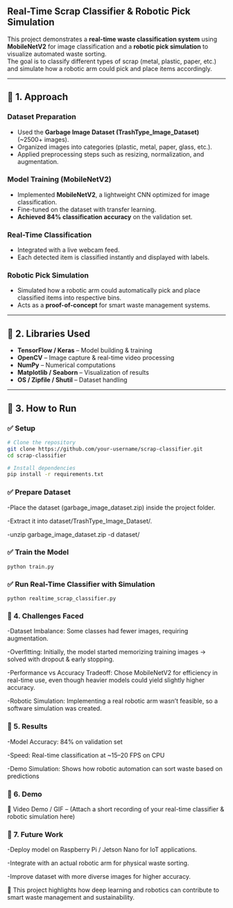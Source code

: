  ## Real-Time Scrap Classifier & Robotic Pick Simulation  

This project demonstrates a **real-time waste classification system** using **MobileNetV2** for image classification and a **robotic pick simulation** to visualize automated waste sorting.  
The goal is to classify different types of scrap (metal, plastic, paper, etc.) and simulate how a robotic arm could pick and place items accordingly.  

---

## 🔹 1. Approach  

### Dataset Preparation  
- Used the **Garbage Image Dataset (TrashType_Image_Dataset)** (~2500+ images).  
- Organized images into categories (plastic, metal, paper, glass, etc.).  
- Applied preprocessing steps such as resizing, normalization, and augmentation.  

### Model Training (MobileNetV2)  
- Implemented **MobileNetV2**, a lightweight CNN optimized for image classification.  
- Fine-tuned on the dataset with transfer learning.  
- **Achieved 84% classification accuracy** on the validation set.  

### Real-Time Classification  
- Integrated with a live webcam feed.  
- Each detected item is classified instantly and displayed with labels.  

### Robotic Pick Simulation  
- Simulated how a robotic arm could automatically pick and place classified items into respective bins.  
- Acts as a **proof-of-concept** for smart waste management systems.  

---

## 🔹 2. Libraries Used  

- **TensorFlow / Keras** – Model building & training  
- **OpenCV** – Image capture & real-time video processing  
- **NumPy** – Numerical computations  
- **Matplotlib / Seaborn** – Visualization of results  
- **OS / Zipfile / Shutil** – Dataset handling  

---

## 🔹 3. How to Run  

### ✅ Setup  
```bash
# Clone the repository
git clone https://github.com/your-username/scrap-classifier.git
cd scrap-classifier

# Install dependencies
pip install -r requirements.txt
```


### ✅ Prepare Dataset

-Place the dataset (garbage_image_dataset.zip) inside the project folder.

-Extract it into dataset/TrashType_Image_Dataset/.

-unzip garbage_image_dataset.zip -d dataset/

### ✅ Train the Model
```
python train.py
```

### ✅ Run Real-Time Classifier with Simulation
```
python realtime_scrap_classifier.py
```

### 🔹 4. Challenges Faced

-Dataset Imbalance: Some classes had fewer images, requiring augmentation.

-Overfitting: Initially, the model started memorizing training images → solved with dropout & early stopping.

-Performance vs Accuracy Tradeoff: Chose MobileNetV2 for efficiency in real-time use, even though heavier models could yield slightly higher accuracy.

-Robotic Simulation: Implementing a real robotic arm wasn’t feasible, so a software simulation was created.

### 🔹 5. Results

-Model Accuracy: 84% on validation set

-Speed: Real-time classification at ~15–20 FPS on CPU

-Demo Simulation: Shows how robotic automation can sort waste based on predictions

### 🔹 6. Demo

🎥 Video Demo / GIF – (Attach a short recording of your real-time classifier & robotic simulation here)

### 🔹 7. Future Work

-Deploy model on Raspberry Pi / Jetson Nano for IoT applications.

-Integrate with an actual robotic arm for physical waste sorting.

-Improve dataset with more diverse images for higher accuracy.

📌 This project highlights how deep learning and robotics can contribute to smart waste management and sustainability.
